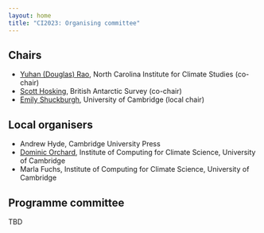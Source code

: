 ```yaml
---
layout: home
title: "CI2023: Organising committee"
---
```


## Chairs
- [Yuhan (Douglas) Rao](https://ncics.org/people/douglas-rao/), North Carolina Institute for Climate Studies (co-chair)
- [Scott Hosking](https://scotthosking.com/), British Antarctic Survey (co-chair)
- [Emily Shuckburgh](https://www.cst.cam.ac.uk/people/efs20), University of Cambridge (local chair)

## Local organisers

- Andrew Hyde, Cambridge University Press
- [Dominic Orchard](https://dorchard.github.io/), Institute of Computing for Climate Science, University of Cambridge
- Marla Fuchs, Institute of Computing for Climate Science, University of Cambridge

## Programme committee

TBD

